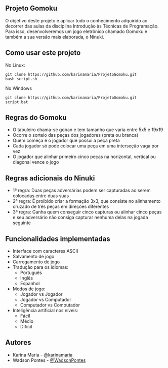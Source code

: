 ## Projeto Gomoku

O objetivo deste projeto é aplicar todo o conhecimento adquirido ao decorrer das aulas da disciplina Introdução às Técnicas de Programação. Para isso, desenvolveremos um jogo eletrônico chamado Gomoku e também a sua versão mais elaborada, o Ninuki.

## Como usar este projeto

No Linux:
```
git clone https://github.com/karinamaria/ProjetoGomoku.git
bash script.sh
```
No Windows
```
git clone https://github.com/karinamaria/ProjetoGomoku.git
script.bat
```
## Regras do Gomoku

- O tabuleiro chama-se goban e tem tamanho que varia entre 5x5 e 19x19
- Ocorre o sorteio das peças dos jogadores (preta ou branca)
- Quem começa é o jogador que possui a peça preta
- Cada jogador só pode colocar uma peça em uma interseção vaga por vez
- O jogador que alinhar primeiro cinco peças na horizontal, vertical ou diagonal vence o jogo

## Regras adicionais do Ninuki

- 1ª regra: Duas peças adversárias podem ser capturadas ao serem colocadas entre duas suas
- 2ª regra: É proibido criar a formação 3x3, que consiste no alinhamento cruzado de três peças em direções diferentes
- 3ª regra: Ganha quem conseguir cinco capturas ou alinhar cinco peças e seu adversário não consiga capturar nenhuma delas na jogada seguinte

## Funcionalidades implementadas

- Interface com caracteres ASCII
- Salvamento de jogo
- Carregamento de jogo
- Tradução para os idiomas:
	- Português
	- Inglês
	- Espanhol
- Modos de jogo:
	- Jogador vs Jogador
	- Jogador vs Computador
	- Computador vs Computador
- Inteligência artificial nos níveis:
	- Fácil
	- Médio
	- Difícil

## Autores

- Karina Maria - [@karinamaria](https://github.com/karinamaria)
- Wadson Pontes - [@WadsonPontes](https://github.com/WadsonPontes)
